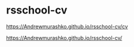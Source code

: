 # rsschool-cv
https://Andrewmurashko.github.io/rsschool-cv/cv

https://Andrewmurashko.github.io/rsschool-cv/
